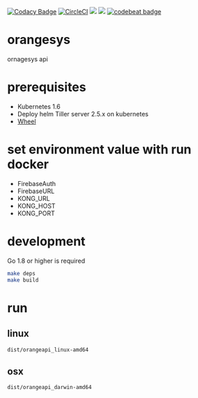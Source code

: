 [![Codacy Badge](https://api.codacy.com/project/badge/Grade/53b2c0724d1b437892fad1accb2e3b39)](https://www.codacy.com/app/orangesys/orangeapi?utm_source=github.com&utm_medium=referral&utm_content=orangesys/orangeapi&utm_campaign=badger)
[![CircleCI](https://circleci.com/gh/orangesys/orangeapi.svg?style=svg)](https://circleci.com/gh/orangesys/orangeapi)
[![](https://images.microbadger.com/badges/image/orangesys/alpine-orangeapi.svg)](https://microbadger.com/images/orangesys/alpine-orangeapi "Get your own image badge on microbadger.com")
[![](https://images.microbadger.com/badges/version/orangesys/alpine-orangeapi.svg)](https://microbadger.com/images/orangesys/alpine-orangeapi "Get your own version badge on microbadger.com")
[![codebeat badge](https://codebeat.co/badges/7c11d70d-64fc-467d-b737-19bf708f3c42)](https://codebeat.co/projects/github-com-orangesys-orangeapi-master)

# orangesys

ornagesys api

# prerequisites

- Kubernetes 1.6
- Deploy helm Tiller server 2.5.x on kubernetes
- [Wheel](https://github.com/appscode/wheel)

# set environment value with run docker

- FirebaseAuth
- FirebaseURL
- KONG_URL
- KONG_HOST
- KONG_PORT

# development

Go 1.8 or higher is required

```bash
make deps
make build
```

# run

## linux

```bash
dist/orangeapi_linux-amd64
```

## osx

```bash
dist/orangeapi_darwin-amd64
```

